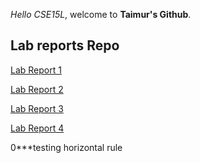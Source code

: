 *Hello CSE15L*, welcome to **Taimur's Github**.
## Lab reports Repo


[Lab Report 1](https://github.com/tnshaikh00/cse15l-lab-reports/blob/fb63bdedb43afc1a5375101bdc7a33ea37de1e15/lab-report-1-week-2.md)

[Lab Report 2](https://github.com/tnshaikh00/cse15l-lab-reports/blob/c9fcedb45de51d18ca17bf416b78cd9d3647137c/Lab%20Report%202:%20Week%204.md)

[Lab Report 3](https://github.com/tnshaikh00/cse15l-lab-reports/blob/5ceedfbd9f71477e66d487e6ff574d1890e75248/lab-report-3-week-6.md)

[Lab Report 4](https://github.com/tnshaikh00/cse15l-lab-reports/blob/1687d01a11045f4a2a833432d0f1350b528a3aa7/lab-report-4-week-8.md)


0***testing horizontal rule

